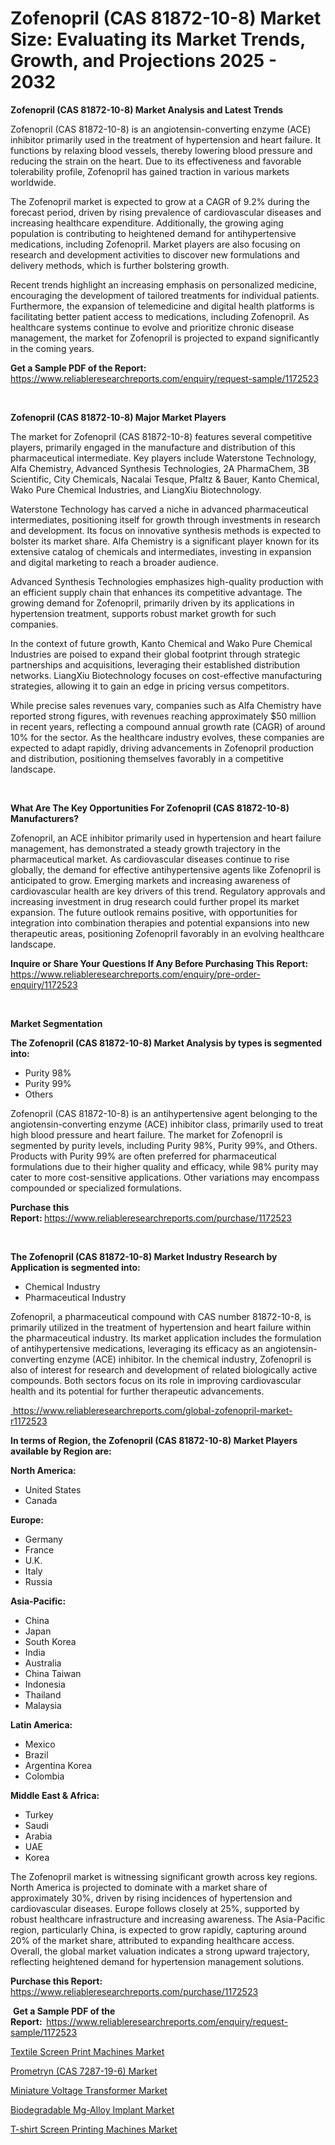 <p><h1>Zofenopril (CAS 81872-10-8) Market Size: Evaluating its Market Trends, Growth, and Projections 2025 - 2032</h1></p><p><strong>Zofenopril (CAS 81872-10-8) Market Analysis and Latest Trends</strong></p>
<p><p>Zofenopril (CAS 81872-10-8) is an angiotensin-converting enzyme (ACE) inhibitor primarily used in the treatment of hypertension and heart failure. It functions by relaxing blood vessels, thereby lowering blood pressure and reducing the strain on the heart. Due to its effectiveness and favorable tolerability profile, Zofenopril has gained traction in various markets worldwide.</p><p>The Zofenopril market is expected to grow at a CAGR of 9.2% during the forecast period, driven by rising prevalence of cardiovascular diseases and increasing healthcare expenditure. Additionally, the growing aging population is contributing to heightened demand for antihypertensive medications, including Zofenopril. Market players are also focusing on research and development activities to discover new formulations and delivery methods, which is further bolstering growth.</p><p>Recent trends highlight an increasing emphasis on personalized medicine, encouraging the development of tailored treatments for individual patients. Furthermore, the expansion of telemedicine and digital health platforms is facilitating better patient access to medications, including Zofenopril. As healthcare systems continue to evolve and prioritize chronic disease management, the market for Zofenopril is projected to expand significantly in the coming years.</p></p>
<p><strong>Get a Sample PDF of the Report:&nbsp;</strong> <a href="https://www.reliableresearchreports.com/enquiry/request-sample/1172523?utm_campaign=2128&utm_medium=2&utm_source=Github&utm_content=ia&utm_term=02022025&utm_id=zofenopril-cas-81872-10-8">https://www.reliableresearchreports.com/enquiry/request-sample/1172523</a></p>
<p>&nbsp;</p>
<p><strong>Zofenopril (CAS 81872-10-8) Major Market Players</strong></p>
<p><p>The market for Zofenopril (CAS 81872-10-8) features several competitive players, primarily engaged in the manufacture and distribution of this pharmaceutical intermediate. Key players include Waterstone Technology, Alfa Chemistry, Advanced Synthesis Technologies, 2A PharmaChem, 3B Scientific, City Chemicals, Nacalai Tesque, Pfaltz & Bauer, Kanto Chemical, Wako Pure Chemical Industries, and LiangXiu Biotechnology. </p><p>Waterstone Technology has carved a niche in advanced pharmaceutical intermediates, positioning itself for growth through investments in research and development. Its focus on innovative synthesis methods is expected to bolster its market share. Alfa Chemistry is a significant player known for its extensive catalog of chemicals and intermediates, investing in expansion and digital marketing to reach a broader audience.</p><p>Advanced Synthesis Technologies emphasizes high-quality production with an efficient supply chain that enhances its competitive advantage. The growing demand for Zofenopril, primarily driven by its applications in hypertension treatment, supports robust market growth for such companies. </p><p>In the context of future growth, Kanto Chemical and Wako Pure Chemical Industries are poised to expand their global footprint through strategic partnerships and acquisitions, leveraging their established distribution networks. LiangXiu Biotechnology focuses on cost-effective manufacturing strategies, allowing it to gain an edge in pricing versus competitors.</p><p>While precise sales revenues vary, companies such as Alfa Chemistry have reported strong figures, with revenues reaching approximately $50 million in recent years, reflecting a compound annual growth rate (CAGR) of around 10% for the sector. As the healthcare industry evolves, these companies are expected to adapt rapidly, driving advancements in Zofenopril production and distribution, positioning themselves favorably in a competitive landscape.</p></p>
<p>&nbsp;</p>
<p><strong>What Are The Key Opportunities For Zofenopril (CAS 81872-10-8) Manufacturers?</strong></p>
<p><p>Zofenopril, an ACE inhibitor primarily used in hypertension and heart failure management, has demonstrated a steady growth trajectory in the pharmaceutical market. As cardiovascular diseases continue to rise globally, the demand for effective antihypertensive agents like Zofenopril is anticipated to grow. Emerging markets and increasing awareness of cardiovascular health are key drivers of this trend. Regulatory approvals and increasing investment in drug research could further propel its market expansion. The future outlook remains positive, with opportunities for integration into combination therapies and potential expansions into new therapeutic areas, positioning Zofenopril favorably in an evolving healthcare landscape.</p></p>
<p><strong>Inquire or Share Your Questions If Any Before Purchasing This Report:</strong> <a href="https://www.reliableresearchreports.com/enquiry/pre-order-enquiry/1172523?utm_campaign=2128&utm_medium=2&utm_source=Github&utm_content=ia&utm_term=02022025&utm_id=zofenopril-cas-81872-10-8">https://www.reliableresearchreports.com/enquiry/pre-order-enquiry/1172523</a></p>
<p>&nbsp;</p>
<p><strong>Market Segmentation</strong></p>
<p><strong>The Zofenopril (CAS 81872-10-8) Market Analysis by types is segmented into:</strong></p>
<p><ul><li>Purity 98%</li><li>Purity 99%</li><li>Others</li></ul></p>
<p><p>Zofenopril (CAS 81872-10-8) is an antihypertensive agent belonging to the angiotensin-converting enzyme (ACE) inhibitor class, primarily used to treat high blood pressure and heart failure. The market for Zofenopril is segmented by purity levels, including Purity 98%, Purity 99%, and Others. Products with Purity 99% are often preferred for pharmaceutical formulations due to their higher quality and efficacy, while 98% purity may cater to more cost-sensitive applications. Other variations may encompass compounded or specialized formulations.</p></p>
<p><strong>Purchase this Report:&nbsp;</strong><a href="https://www.reliableresearchreports.com/purchase/1172523?utm_campaign=2128&utm_medium=2&utm_source=Github&utm_content=ia&utm_term=02022025&utm_id=zofenopril-cas-81872-10-8">https://www.reliableresearchreports.com/purchase/1172523</a></p>
<p>&nbsp;</p>
<p><strong>The Zofenopril (CAS 81872-10-8) Market Industry Research by Application is segmented into:</strong></p>
<p><ul><li>Chemical Industry</li><li>Pharmaceutical Industry</li></ul></p>
<p><p>Zofenopril, a pharmaceutical compound with CAS number 81872-10-8, is primarily utilized in the treatment of hypertension and heart failure within the pharmaceutical industry. Its market application includes the formulation of antihypertensive medications, leveraging its efficacy as an angiotensin-converting enzyme (ACE) inhibitor. In the chemical industry, Zofenopril is also of interest for research and development of related biologically active compounds. Both sectors focus on its role in improving cardiovascular health and its potential for further therapeutic advancements.</p></p>
<p><a href="https://www.reliableresearchreports.com/global-zofenopril-market-r1172523?utm_campaign=2128&utm_medium=2&utm_source=Github&utm_content=ia&utm_term=02022025&utm_id=zofenopril-cas-81872-10-8">&nbsp;https://www.reliableresearchreports.com/global-zofenopril-market-r1172523</a></p>
<p><strong>In terms of Region, the Zofenopril (CAS 81872-10-8) Market Players available by Region are:</strong></p>
<p>
    <p> <strong> North America: </strong>
        <ul>
            <li>United States</li>
            <li>Canada</li>
        </ul>
        </p> 
    <p> <strong> Europe: </strong>
        <ul>
            <li>Germany</li>
            <li>France</li>
            <li>U.K.</li>
            <li>Italy</li>
            <li>Russia</li>
        </ul>
        </p> 
    <p> <strong> Asia-Pacific: </strong>
        <ul>
            <li>China</li>
            <li>Japan</li>
            <li>South Korea</li>
            <li>India</li>
            <li>Australia</li>
            <li>China Taiwan</li>
            <li>Indonesia</li>
            <li>Thailand</li>
            <li>Malaysia</li>
        </ul>
        </p> 
    <p> <strong> Latin America: </strong>
        <ul>
            <li>Mexico</li>
            <li>Brazil</li>
            <li>Argentina Korea</li>
            <li>Colombia</li>
        </ul>
        </p> 
    <p> <strong> Middle East & Africa: </strong>
        <ul>
            <li>Turkey</li>
            <li>Saudi</li>
            <li>Arabia</li>
            <li>UAE</li>
            <li>Korea</li>
        </ul>
    </p>
    </p>
<p><p>The Zofenopril market is witnessing significant growth across key regions. North America is projected to dominate with a market share of approximately 30%, driven by rising incidences of hypertension and cardiovascular diseases. Europe follows closely at 25%, supported by robust healthcare infrastructure and increasing awareness. The Asia-Pacific region, particularly China, is expected to grow rapidly, capturing around 20% of the market share, attributed to expanding healthcare access. Overall, the global market valuation indicates a strong upward trajectory, reflecting heightened demand for hypertension management solutions.</p></p>
<p><strong>Purchase this Report: </strong><a href="https://www.reliableresearchreports.com/purchase/1172523?utm_campaign=2128&utm_medium=2&utm_source=Github&utm_content=ia&utm_term=02022025&utm_id=zofenopril-cas-81872-10-8">https://www.reliableresearchreports.com/purchase/1172523</a></p>
<p>&nbsp;<strong>Get a Sample PDF of the Report:&nbsp;&nbsp;</strong><a href="https://www.reliableresearchreports.com/enquiry/request-sample/1172523?utm_campaign=2128&utm_medium=2&utm_source=Github&utm_content=ia&utm_term=02022025&utm_id=zofenopril-cas-81872-10-8">https://www.reliableresearchreports.com/enquiry/request-sample/1172523</a></p>
<p><strong></strong></p>
<p><p><a href="https://www.linkedin.com/pulse/examining-ups-downs-textile-screen-print-machines-market-zotnf?utm_campaign=2128&utm_medium=2&utm_source=Github&utm_content=ia&utm_term=02022025&utm_id=zofenopril-cas-81872-10-8">Textile Screen Print Machines Market</a></p><p><a href="https://github.com/rosamariarocque98/Market-Research-Report-List-1/blob/main/prometryn-cas-7287-19-6-market.md?utm_campaign=2128&utm_medium=2&utm_source=Github&utm_content=ia&utm_term=02022025&utm_id=zofenopril-cas-81872-10-8">Prometryn (CAS 7287-19-6) Market</a></p><p><a href="https://www.linkedin.com/pulse/exploring-miniature-voltage-transformer-market-dynamics-global-iu3xc?utm_campaign=2128&utm_medium=2&utm_source=Github&utm_content=ia&utm_term=02022025&utm_id=zofenopril-cas-81872-10-8">Miniature Voltage Transformer Market</a></p><p><a href="https://www.linkedin.com/pulse/comprehensive-report-biodegradable-mg-alloy-implant-market-tsp8c?utm_campaign=2128&utm_medium=2&utm_source=Github&utm_content=ia&utm_term=02022025&utm_id=zofenopril-cas-81872-10-8">Biodegradable Mg-Alloy Implant Market</a></p><p><a href="https://www.linkedin.com/pulse/global-t-shirt-screen-printing-machines-market-product-qflsf?utm_campaign=2128&utm_medium=2&utm_source=Github&utm_content=ia&utm_term=02022025&utm_id=zofenopril-cas-81872-10-8">T-shirt Screen Printing Machines Market</a></p></p>